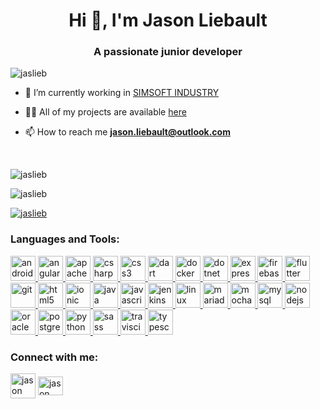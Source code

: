 <h1 align="center">Hi 👋, I'm Jason Liebault</h1>
<h3 align="center">A passionate junior developer</h3>

<!-- <head>
  <style>
    body {
      background-color: white;
      color: #24292e;
    }
    .stat-list {
      display: flex;
      flex-wrap: wrap;
      justify-content: space-evenly;
    }
    .skill-list {
      display: flex;
      flex-wrap: wrap;
    }
    .skill-element {
      flex: 0 0 25%;
    }
  </style>
</head> -->

<p>
  <img
    src="https://komarev.com/ghpvc/?username=jaslieb&label=Profile%20views&color=0e75b6&style=flat"
    alt="jaslieb"
  />
</p>

- 🔭 I’m currently working in [SIMSOFT INDUSTRY](https://www.simsoft-industry.com/)

- 👨‍💻 All of my projects are available [here](https://github.com/JasLieb?tab=repositories)

- 📫 How to reach me **jason.liebault@outlook.com**

<br/>

<div class="stat-list">
<p>
  <img
    src="https://github-readme-stats.vercel.app/api?username=jaslieb&show_icons=true&locale=en"
    alt="jaslieb"
  />
</p>

<p>
  <img
    src="https://github-readme-stats.vercel.app/api/top-langs?username=jaslieb&show_icons=true&locale=en&layout=compact"
    alt="jaslieb"
  />
</p>

<p>
  <a href="https://github.com/ryo-ma/github-profile-trophy"
    ><img
      src="https://github-profile-trophy.vercel.app/?username=jaslieb"
      alt="jaslieb"
  /></a>
</p>
</div>

<h3 align="left">Languages and Tools:</h3>
<div class="skill-list">
  <a class="skill-element" href="https://developer.android.com" target="_blank">
    <img
      src="https://devicons.github.io/devicon/devicon.git/icons/android/android-original-wordmark.svg"
      alt="android"
      width="40"
      height="40"
    />
  </a>
  <a class="skill-element" href="https://angular.io" target="_blank">
    <img
      src="https://devicons.github.io/devicon/devicon.git/icons/angularjs/angularjs-original.svg"
      alt="angularjs"
      width="40"
      height="40"
    />
  </a>
  <a class="skill-element" href="https://cordova.apache.org/" target="_blank">
    <img
      src="https://www.vectorlogo.zone/logos/apache_cordova/apache_cordova-icon.svg"
      alt="apachecordova"
      width="40"
      height="40"
    />
  </a>
  <a class="skill-element" href="https://www.w3schools.com/cs/" target="_blank">
    <img
      src="https://devicons.github.io/devicon/devicon.git/icons/csharp/csharp-original.svg"
      alt="csharp"
      width="40"
      height="40"
    />
  </a>
  <a
    class="skill-element"
    href="https://www.w3schools.com/css/"
    target="_blank"
  >
    <img
      src="https://devicons.github.io/devicon/devicon.git/icons/css3/css3-original-wordmark.svg"
      alt="css3"
      width="40"
      height="40"
    />
  </a>
  <a class="skill-element" href="https://dart.dev" target="_blank">
    <img
      src="https://www.vectorlogo.zone/logos/dartlang/dartlang-icon.svg"
      alt="dart"
      width="40"
      height="40"
    />
  </a>
  <a class="skill-element" href="https://www.docker.com/" target="_blank">
    <img
      src="https://devicons.github.io/devicon/devicon.git/icons/docker/docker-original-wordmark.svg"
      alt="docker"
      width="40"
      height="40"
    />
  </a>
  <a class="skill-element" href="https://dotnet.microsoft.com/" target="_blank">
    <img
      src="https://devicons.github.io/devicon/devicon.git/icons/dot-net/dot-net-original-wordmark.svg"
      alt="dotnet"
      width="40"
      height="40"
    />
  </a>
  <a class="skill-element" href="https://expressjs.com" target="_blank">
    <img
      src="https://devicons.github.io/devicon/devicon.git/icons/express/express-original-wordmark.svg"
      alt="express"
      width="40"
      height="40"
    />
  </a>
  <a class="skill-element" href="https://firebase.google.com/" target="_blank">
    <img
      src="https://www.vectorlogo.zone/logos/firebase/firebase-icon.svg"
      alt="firebase"
      width="40"
      height="40"
    />
  </a>
  <a class="skill-element" href="https://flutter.dev" target="_blank">
    <img
      src="https://www.vectorlogo.zone/logos/flutterio/flutterio-icon.svg"
      alt="flutter"
      width="40"
      height="40"
    />
  </a>
  <a class="skill-element" href="https://git-scm.com/" target="_blank">
    <img
      src="https://www.vectorlogo.zone/logos/git-scm/git-scm-icon.svg"
      alt="git"
      width="40"
      height="40"
    />
  </a>
  <a class="skill-element" href="https://www.w3.org/html/" target="_blank">
    <img
      src="https://devicons.github.io/devicon/devicon.git/icons/html5/html5-original-wordmark.svg"
      alt="html5"
      width="40"
      height="40"
    />
  </a>
  <a class="skill-element" href="https://ionicframework.com" target="_blank">
    <img
      src="https://upload.wikimedia.org/wikipedia/commons/d/d1/Ionic_Logo.svg"
      alt="ionic"
      width="40"
      height="40"
    />
  </a>
  <a class="skill-element" href="https://www.java.com" target="_blank">
    <img
      src="https://devicons.github.io/devicon/devicon.git/icons/java/java-original-wordmark.svg"
      alt="java"
      width="40"
      height="40"
    />
  </a>
  <a
    class="skill-element"
    href="https://developer.mozilla.org/en-US/docs/Web/JavaScript"
    target="_blank"
  >
    <img
      src="https://devicons.github.io/devicon/devicon.git/icons/javascript/javascript-original.svg"
      alt="javascript"
      width="40"
      height="40"
    />
  </a>
  <a class="skill-element" href="https://www.jenkins.io" target="_blank">
    <img
      src="https://www.vectorlogo.zone/logos/jenkins/jenkins-icon.svg"
      alt="jenkins"
      width="40"
      height="40"
    />
  </a>
  <a class="skill-element" href="https://www.linux.org/" target="_blank">
    <img
      src="https://devicons.github.io/devicon/devicon.git/icons/linux/linux-original.svg"
      alt="linux"
      width="40"
      height="40"
    />
  </a>
  <a class="skill-element" href="https://mariadb.org/" target="_blank">
    <img
      src="https://www.vectorlogo.zone/logos/mariadb/mariadb-icon.svg"
      alt="mariadb"
      width="40"
      height="40"
    />
  </a>
  <a class="skill-element" href="https://mochajs.org" target="_blank">
    <img
      src="https://www.vectorlogo.zone/logos/mochajs/mochajs-icon.svg"
      alt="mocha"
      width="40"
      height="40"
    />
  </a>
  <a class="skill-element" href="https://www.mysql.com/" target="_blank">
    <img
      src="https://devicons.github.io/devicon/devicon.git/icons/mysql/mysql-original-wordmark.svg"
      alt="mysql"
      width="40"
      height="40"
    />
  </a>
  <a class="skill-element" href="https://nodejs.org" target="_blank">
    <img
      src="https://devicons.github.io/devicon/devicon.git/icons/nodejs/nodejs-original-wordmark.svg"
      alt="nodejs"
      width="40"
      height="40"
    />
  </a>
  <a class="skill-element" href="https://www.oracle.com/" target="_blank">
    <img
      src="https://devicons.github.io/devicon/devicon.git/icons/oracle/oracle-original.svg"
      alt="oracle"
      width="40"
      height="40"
    />
  </a>
  <a class="skill-element" href="https://www.postgresql.org" target="_blank">
    <img
      src="https://devicons.github.io/devicon/devicon.git/icons/postgresql/postgresql-original-wordmark.svg"
      alt="postgresql"
      width="40"
      height="40"
    />
  </a>
  <a class="skill-element" href="https://www.python.org" target="_blank">
    <img
      src="https://devicons.github.io/devicon/devicon.git/icons/python/python-original.svg"
      alt="python"
      width="40"
      height="40"
    />
  </a>
  <a class="skill-element" href="https://sass-lang.com" target="_blank">
    <img
      src="https://devicons.github.io/devicon/devicon.git/icons/sass/sass-original.svg"
      alt="sass"
      width="40"
      height="40"
    />
  </a>
  <a class="skill-element" href="https://travis-ci.org" target="_blank">
    <img
      src="https://www.vectorlogo.zone/logos/travis-ci/travis-ci-icon.svg"
      alt="travisci"
      width="40"
      height="40"
    />
  </a>
  <a href="https://www.typescriptlang.org/" target="_blank">
    <img
      src="https://devicons.github.io/devicon/devicon.git/icons/typescript/typescript-original.svg"
      alt="typescript"
      width="40"
      height="40"
    />
  </a>
</div>

<h3 align="left">Connect with me:</h3>
<p align="left">
  <a href="mailto:jason.liebault@outlook.com" target="blank"
    ><img
      align="center"
      src="https://www.nadege-blais-sophrologue.fr/wp-content/uploads/2019/09/131155.png"
      alt="jason liebault"
      height="40"
      width="40"
  /></a>
  <a href="https://linkedin.com/in/jason-liebault" target="blank"
    ><img
      align="center"
      src="https://cdn.jsdelivr.net/npm/simple-icons@3.0.1/icons/linkedin.svg"
      alt="jason liebault"
      height="30"
      width="40"
  /></a>
